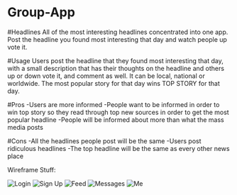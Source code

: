 # Group-App
#Headlines
All of the most interesting headlines concentrated into one app.
Post the headline you found most interesting that day and watch people up vote it.

#Usage
Users post the headline that they found most interesting that day, with a small description that has their thoughts on the headline and others up or down vote it, and comment as well. It can be local, national or worldwide. The most popular story for that day wins TOP STORY for that day.

#Pros
-Users are more informed
-People want to be informed in order to win top story so they read through top new sources in order to get the most popular headline
-People will be informed about more than what the mass media posts


#Cons
-All the headlines people post will be the same
 -Users post ridiculous headlines 
-The top headline will be the same as every other news place

Wireframe Stuff:

<img src='http://i.imgur.com/eVkE7Aq.png' title='Login' />
<img src='http://i.imgur.com/Di2m3aO.png' title='Sign Up' />
<img src='http://i.imgur.com/3MoU9Fw.png' title='Feed' />
<img src='http://i.imgur.com/BPcXyEa.png' title='Messages' />
<img src='http://i.imgur.com/4ygTnt6.png' title='Me' />
